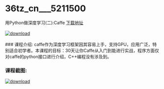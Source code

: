 # 36tz_cn___5211500
用Python做深度学习(二):Caffe
[下载地址](http://www.36tz.cn/article/5211500 "下载地址")
<br/></br>[![download](http://36tz.cn/muke_img/2020_03_2-143-300x215.png "下载地址")](http://www.36tz.cn/article/5211500 "下载地址")
<br/></br>### 课程介绍:
caffe作为深度学习框架因其容易上手，支持GPU，应用广泛，特别适合初学者。本课程的目标：30天让你Caffe从入门到能进行实战，程序方面仅对caffe的python接口进行介绍，C++编程没有涉及到。

### 课程截图:
[![download](http://36tz.cn/muke_img/2020_03_1-151.png "下载地址")](http://www.36tz.cn/article/5211500 "下载地址")
